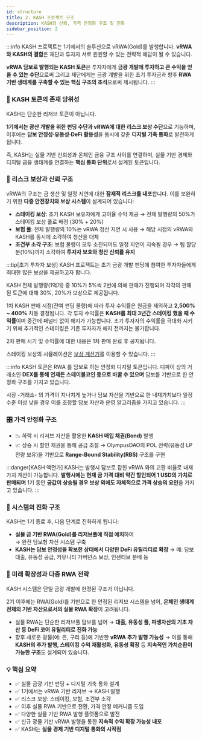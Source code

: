 ```yaml
---
id: structure
title: 2. KASH 프로젝트 구조
description: KASH의 신뢰, 가격 안정화 구조 및 진화
sidebar_position: 2
---
```


:::info
KASH 프로젝트는 1기에서의 솔루션으로 vRWA(Gold)를 발행합니다. **vRWA와 KASH의 결합**은 재단과 투자자 서로 윈윈할 수 있는 전략적 해답이 될 수 있습니다.

**vRWA 담보로 발행되는 KASH 토큰**은 투자자에게 **금광 개발에 투자하고 큰 수익을 얻을 수 있는 수단**으로써 그리고 재단에게는 금광 개발을 위한 초기 투자금과 향후 **RWA 기반 생태계를 구축할 수 있는 핵심 구조의 초석**으로써 제시됩니다.
:::

### 🧩 KASH 토큰의 존재 당위성

KASH는 단순한 리저브 토큰이 아닙니다.

**1기에서는 광산 개발을 위한 펀딩 수단과 vRWA에 대한 리스크 보상 수단**으로 기능하며,
이후에는 **담보 안정성·유동성·DeFi 활용성**을 동시에 갖춘 **디지털 기축 통화**로 발전하게 됩니다.

즉, KASH는 실물 기반 신뢰성과 온체인 금융 구조 사이를 연결하며,
실물 기반 경제와 디지털 금융 생태계를 연결하는 **핵심 통화 단위**로서 설계된 토큰입니다.

### 🔐 리스크 보상과 신뢰 구조

vRWA의 구조는 금 생산 및 일정 지연에 대한 **잠재적 리스크를 내포**합니다.
이를 보완하기 위한 **다중 안전장치와 보상 시스템**이 설계되어 있습니다:
- **스테이킹 보상**: 초기 KASH 보유자에게 고이율 수익 제공
    → 전체 발행량의 50%가 스테이킹 보상 풀로 배정 (30% + 20%)
- **보험 풀**: 전체 발행량의 10%는 vRWA 청산 지연 시 사용
    → 해당 시점의 vRWA와 KASH를 동시에 소각하여 청산을 대체
- **조건부 소각 구조**: 보험 물량이 모두 소진되어도 일정 지연이 지속될 경우
    → 팀 할당분(10%)까지 소각하여 **투자자 보호와 청산 신뢰를 유지**

:::tip[초기 투자자 보상]
KASH 프로젝트는 초기 금광 개발 펀딩에 참여한 투자자들에게 최대한 많은 보상을 제공하고자 합니다.

KASH 전체 발행량(1억개) 중 10%가 5%씩 2번에 의해 판매가 진행되며 각각의 판매된 토큰에 대해 30%, 20%가 보상으로 제공됩니다.

1차 KASH 판매 시점(잔여 펀딩 물량)에 따라 투자 수익률은 원금을 제외하고 **2,500% ~ 400%** 차등 결정됩니다. 각 투자 수익률은 **KASH를 최대 3년간 스테이킹 했을 때 수익률**이며 중간에 패널티 없이 해지가 가능합니다. 초기 투자자의 수익률을 극대화 시키기 위해 추가적인 스테이킹은 기존 투자자가 해지 전까지는 불가합니다.

2차 판매 시기 및 수익률에 대한 내용은 1차 판매 완료 후 공지됩니다.

스테이킹 보상의 시뮬레이션은 [보상 계산기](https://kash-rwa.io/calculator)를 이용할 수 있습니다.
:::

:::info
KASH 토큰은 RWA 를 담보로 하는 안정화 디지털 토큰입니다. 디파이 상의 거래소인 **DEX를 통해 언제든 스테이블코인 등으로 바꿀 수 있으며** 담보를 기반으로 한 안정화 구조를 가지고 있습니다.

시장 -거래소- 의 가격이 지나치게 높거나 담보 자산을 기반으로 한 내재가치보다 일정 수준 이상 낮을 경우 이를 조정할 담보 자산과 운영 알고리즘을 가지고 있습니다.
:::

### 🎛️ 가격 안정화 구조

- 📉 하락 시 리저브 자산을 활용한 **KASH 매입 채권(Bond)** 발행
- 📈 상승 시 할인 채권을 통해 공급 조절
    → OlympusDAO의 POL 전략(유동성 LP 전량 보유)을 기반으로 **Range-Bound Stability(RBS)** 구조를 구현

:::danger[KASH 액면가]
KASH는 발행시 담보로 잡힌 vRWA 와의 교환 비율로 내재 가치 계산이 가능합니다. 
**발행시에는 현재 금 가격 대비 약간 할인되어 1 USD의 가치로 판매되며** 1기 동안 **금값이 상승될 경우 보상 외에도 자체적으로 가격 상승의 요인**을 가지고 있습니다.
:::
    
### 🔄 시스템의 진화 구조

KASH는 1기 종료 후, 다음 단계로 진화하게 됩니다:

- **실물 금 기반 RWA(Gold)를 리저브풀에 직접 예치**하여    
    → 완전 담보형 자산 시스템 구축
- **KASH는 담보 안정성을 확보한 상태에서 다양한 DeFi 유틸리티로 확장**
    → 예: 담보 대출, 유동성 공급, 커뮤니티 거버넌스 보상, 인센티브 분배 등

### 🚀 미래 확장성과 다중 RWA 전략

KASH 시스템은 단일 금광 개발에 한정된 구조가 아닙니다.

2기 이후에는 RWA(Gold)를 기반으로 한 안정된 리저브 시스템을 넘어,
**온체인 생태계 전체의 기반 자산으로서의 실물 RWA 확장**이 고려됩니다.

- 실물 RWA는 단순한 리저브풀 담보를 넘어
    → **대출, 유동성 풀, 파생자산의 기초 자산 등 DeFi 코어 유틸리티로 진화 가능**
- 향후 새로운 광물(예: 은, 구리 등)에 기반한 **vRWA 추가 발행 가능성**
    → 이를 통해 **KASH의 추가 발행, 스테이킹 수익 재활성화, 유동성 확장** 등
    **지속적인 가치순환이 가능한 구조**도 설계되어 있습니다.

### 💡 핵심 요약

- ✅ 실물 금광 기반 펀딩 + 디지털 기축 통화 설계
- ✅ 1기에서는 vRWA 기반 리저브 → KASH 발행
- ✅ 리스크 보상: 스테이킹, 보험, 조건부 소각
- ✅ 이후 실물 RWA 기반으로 전환, 가격 안정 메커니즘 도입
- ✅ 다양한 실물 기반 RWA 발행 플랫폼으로 발전
- ✅ 신규 광물 기반 vRWA 발행을 통한 **지속적 수익 확장 가능성 내포**
- ✅ KASH는 **실물 경제 기반 디지털 통화의 시작점**
